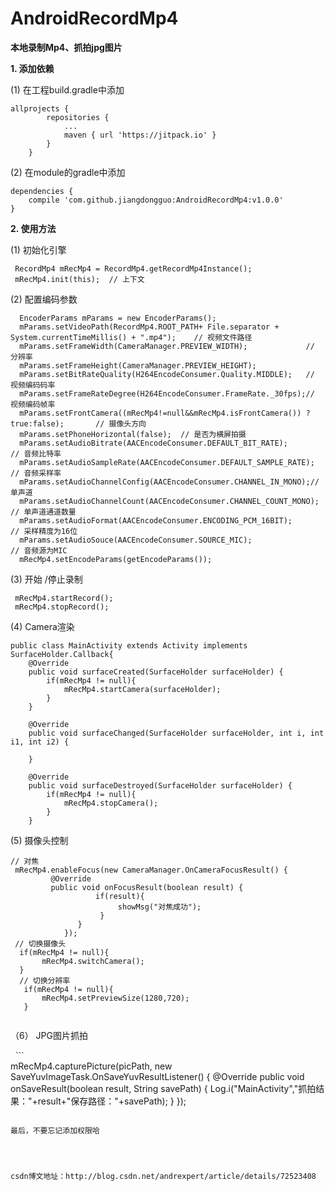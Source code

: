 # AndroidRecordMp4
**本地录制Mp4、抓拍jpg图片**


**1. 添加依赖**  

(1) 在工程build.gradle中添加
```
allprojects {
		repositories {
			...
			maven { url 'https://jitpack.io' }
		}
	}
```
  
(2) 在module的gradle中添加
```
dependencies {
    compile 'com.github.jiangdongguo:AndroidRecordMp4:v1.0.0'
}
```

**2. 使用方法**  

(1) 初始化引擎 
 
```
 RecordMp4 mRecMp4 = RecordMp4.getRecordMp4Instance();
 mRecMp4.init(this);  // 上下文

```

(2) 配置编码参数

```  
  EncoderParams mParams = new EncoderParams();
  mParams.setVideoPath(RecordMp4.ROOT_PATH+ File.separator + System.currentTimeMillis() + ".mp4");    // 视频文件路径
  mParams.setFrameWidth(CameraManager.PREVIEW_WIDTH);             // 分辨率
  mParams.setFrameHeight(CameraManager.PREVIEW_HEIGHT);
  mParams.setBitRateQuality(H264EncodeConsumer.Quality.MIDDLE);   // 视频编码码率
  mParams.setFrameRateDegree(H264EncodeConsumer.FrameRate._30fps);// 视频编码帧率
  mParams.setFrontCamera((mRecMp4!=null&&mRecMp4.isFrontCamera()) ? true:false);       // 摄像头方向
  mParams.setPhoneHorizontal(false);  // 是否为横屏拍摄
  mParams.setAudioBitrate(AACEncodeConsumer.DEFAULT_BIT_RATE);        // 音频比特率
  mParams.setAudioSampleRate(AACEncodeConsumer.DEFAULT_SAMPLE_RATE);  // 音频采样率
  mParams.setAudioChannelConfig(AACEncodeConsumer.CHANNEL_IN_MONO);// 单声道
  mParams.setAudioChannelCount(AACEncodeConsumer.CHANNEL_COUNT_MONO);       // 单声道通道数量
  mParams.setAudioFormat(AACEncodeConsumer.ENCODING_PCM_16BIT);       // 采样精度为16位
  mParams.setAudioSouce(AACEncodeConsumer.SOURCE_MIC);                // 音频源为MIC
  mRecMp4.setEncodeParams(getEncodeParams());
```
(3) 开始 /停止录制
 
```
 mRecMp4.startRecord();
 mRecMp4.stopRecord();
```  

(4) Camera渲染  

```  
public class MainActivity extends Activity implements SurfaceHolder.Callback{
    @Override
    public void surfaceCreated(SurfaceHolder surfaceHolder) {
        if(mRecMp4 != null){
            mRecMp4.startCamera(surfaceHolder);
        }
    }

    @Override
    public void surfaceChanged(SurfaceHolder surfaceHolder, int i, int i1, int i2) {

    }

    @Override
    public void surfaceDestroyed(SurfaceHolder surfaceHolder) {
        if(mRecMp4 != null){
            mRecMp4.stopCamera();
        }
    }
```  

(5) 摄像头控制  

```  
// 对焦
 mRecMp4.enableFocus(new CameraManager.OnCameraFocusResult() {
         @Override
         public void onFocusResult(boolean result) {
                   if(result){
                        showMsg("对焦成功");
                    }
               }
            });
 // 切换摄像头
  if(mRecMp4 != null){
       mRecMp4.switchCamera();
  }
  // 切换分辨率
   if(mRecMp4 != null){
       mRecMp4.setPreviewSize(1280,720);
   }  
   
```  
  
  （6） JPG图片抓拍  
    
   ```  
      mRecMp4.capturePicture(picPath, new SaveYuvImageTask.OnSaveYuvResultListener() {
          @Override
          public void onSaveResult(boolean result, String savePath) {
                  Log.i("MainActivity","抓拍结果："+result+"保存路径："+savePath);
               }
           });  
	   
   ```  
   
最后，不要忘记添加权限哈  
  
 ```  
   <uses-permission android:name="android.permission.RECORD_AUDIO"/>
  <uses-permission android:name="android.permission.CAMERA"/>
  <uses-permission android:name="android.permission.WRITE_EXTERNAL_STORAGE"/>  
  
```  



csdn博文地址：http://blog.csdn.net/andrexpert/article/details/72523408
